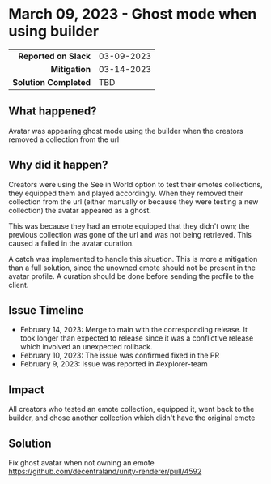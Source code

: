 # March 09, 2023 - Ghost mode when using builder

|                          |               |
| -----------------------: | :------------ |
| **Reported on Slack**    | 03-09-2023    |
|           **Mitigation** | 03-14-2023    |
|   **Solution Completed** | TBD           |

## What happened?

Avatar was appearing ghost mode using the builder when the creators removed a collection from the url

## Why did it happen?

Creators were using the See in World option to test their emotes collections, they equipped them and played accordingly. When they removed their collection from the url (either manually or because they were testing a new collection) the avatar appeared as a ghost.

This was because they had an emote equipped that they didn't own; the previous collection was gone of the url and was not being retrieved. This caused a failed in the avatar curation.

A catch was implemented to handle this situation. This is more a mitigation than a full solution, since the unowned emote should not be present in the avatar profile. A curation should be done before sending the profile to the client.


## Issue Timeline

- February 14, 2023: Merge to main with the corresponding release. It took longer than expected to release since it was a conflictive release which involved an unexpected rollback.
- February 10, 2023: The issue was confirmed fixed in the PR
- February 9, 2023: Issue was reported in #explorer-team

## Impact

All creators who tested an emote collection, equipped it, went back to the builder, and chose another collection which didn't have the original emote

## Solution

Fix ghost avatar when not owning an emote https://github.com/decentraland/unity-renderer/pull/4592
